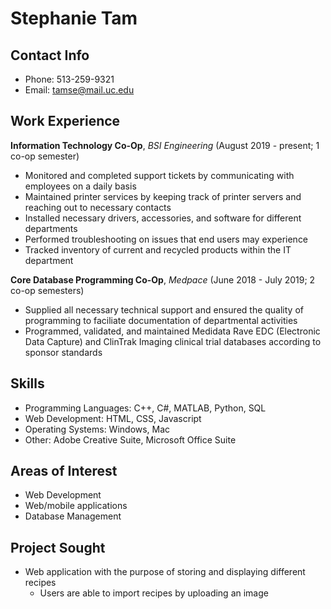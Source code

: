 # Stephanie Tam

## Contact Info
* Phone: 513-259-9321
* Email: tamse@mail.uc.edu

## Work Experience

**Information Technology Co-Op**, _BSI Engineering_ (August 2019 - present; 1 co-op semester)

* Monitored and completed support tickets by communicating with employees on a daily basis
* Maintained printer services by keeping track of printer servers and reaching out to necessary contacts
* Installed necessary drivers, accessories, and software for different departments
* Performed troubleshooting on issues that end users may experience
* Tracked inventory of current and recycled products within the IT department


**Core Database Programming Co-Op**, _Medpace_ (June 2018 - July 2019; 2 co-op semesters)

* Supplied all necessary technical support and ensured the quality of programming to faciliate documentation of departmental activities
* Programmed, validated, and maintained Medidata Rave EDC (Electronic Data Capture) and ClinTrak Imaging clinical trial databases according to sponsor standards


## Skills
* Programming Languages: C++, C#, MATLAB, Python, SQL
* Web Development: HTML, CSS, Javascript
* Operating Systems: Windows, Mac
* Other: Adobe Creative Suite, Microsoft Office Suite

## Areas of Interest

* Web Development
* Web/mobile applications
* Database Management

## Project Sought
* Web application with the purpose of storing and displaying different recipes
	* Users are able to import recipes by uploading an image

